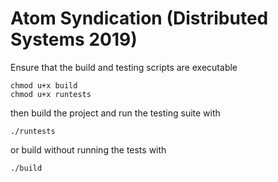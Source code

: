# Atom Syndication (Distributed Systems 2019)

Ensure that the build and testing scripts are executable

```
chmod u+x build
chmod u+x runtests
```

then build the project and run the testing suite with

```
./runtests
```

or build without running the tests with

```
./build
```
